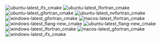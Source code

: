  ![ubuntu-latest_ifx_cmake](https://img.shields.io/badge/ubuntu--latest_ifx_cmake-passing-brightgreen) ![ubuntu-latest_lfortran_cmake](https://img.shields.io/badge/ubuntu--latest_lfortran_cmake-failing-red) ![ubuntu-latest_gfortran_cmake](https://img.shields.io/badge/ubuntu--latest_gfortran_cmake-passing-brightgreen) ![ubuntu-latest_nvfortran_cmake](https://img.shields.io/badge/ubuntu--latest_nvfortran_cmake-failing-red) ![windows-latest_gfortran_cmake](https://img.shields.io/badge/windows--latest_gfortran_cmake-passing-brightgreen) ![macos-latest_lfortran_cmake](https://img.shields.io/badge/macos--latest_lfortran_cmake-failing-red) ![windows-latest_flang-new_cmake](https://img.shields.io/badge/windows--latest_flang--new_cmake-passing-brightgreen) ![ubuntu-latest_flang-new_cmake](https://img.shields.io/badge/ubuntu--latest_flang--new_cmake-passing-brightgreen) ![windows-latest_lfortran_cmake](https://img.shields.io/badge/windows--latest_lfortran_cmake-failing-red) ![macos-latest_gfortran_cmake](https://img.shields.io/badge/macos--latest_gfortran_cmake-passing-brightgreen) ![windows-latest_ifx_cmake](https://img.shields.io/badge/windows--latest_ifx_cmake-passing-brightgreen)
